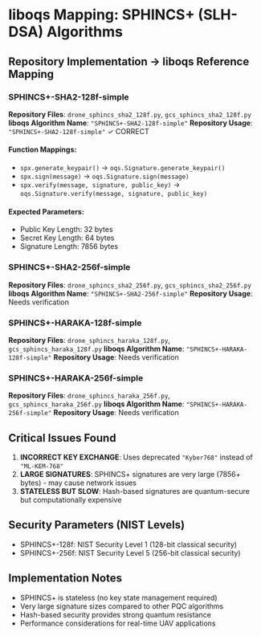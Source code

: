 # liboqs Mapping: SPHINCS+ (SLH-DSA) Algorithms

## Repository Implementation → liboqs Reference Mapping

### SPHINCS+-SHA2-128f-simple
**Repository Files**: `drone_sphincs_sha2_128f.py`, `gcs_sphincs_sha2_128f.py`
**liboqs Algorithm Name**: `"SPHINCS+-SHA2-128f-simple"`
**Repository Usage**: `"SPHINCS+-SHA2-128f-simple"` ✓ CORRECT

#### Function Mappings:
- `spx.generate_keypair()` → `oqs.Signature.generate_keypair()`
- `spx.sign(message)` → `oqs.Signature.sign(message)`
- `spx.verify(message, signature, public_key)` → `oqs.Signature.verify(message, signature, public_key)`

#### Expected Parameters:
- Public Key Length: 32 bytes
- Secret Key Length: 64 bytes
- Signature Length: 7856 bytes

### SPHINCS+-SHA2-256f-simple
**Repository Files**: `drone_sphincs_sha2_256f.py`, `gcs_sphincs_sha2_256f.py`
**liboqs Algorithm Name**: `"SPHINCS+-SHA2-256f-simple"`
**Repository Usage**: Needs verification

### SPHINCS+-HARAKA-128f-simple
**Repository Files**: `drone_sphincs_haraka_128f.py`, `gcs_sphincs_haraka_128f.py`
**liboqs Algorithm Name**: `"SPHINCS+-HARAKA-128f-simple"`
**Repository Usage**: Needs verification

### SPHINCS+-HARAKA-256f-simple
**Repository Files**: `drone_sphincs_haraka_256f.py`, `gcs_sphincs_haraka_256f.py`
**liboqs Algorithm Name**: `"SPHINCS+-HARAKA-256f-simple"`
**Repository Usage**: Needs verification

## Critical Issues Found
1. **INCORRECT KEY EXCHANGE**: Uses deprecated `"Kyber768"` instead of `"ML-KEM-768"`
2. **LARGE SIGNATURES**: SPHINCS+ signatures are very large (7856+ bytes) - may cause network issues
3. **STATELESS BUT SLOW**: Hash-based signatures are quantum-secure but computationally expensive

## Security Parameters (NIST Levels)
- SPHINCS+-128f: NIST Security Level 1 (128-bit classical security)
- SPHINCS+-256f: NIST Security Level 5 (256-bit classical security)

## Implementation Notes
- SPHINCS+ is stateless (no key state management required)
- Very large signature sizes compared to other PQC algorithms
- Hash-based security provides strong quantum resistance
- Performance considerations for real-time UAV applications
